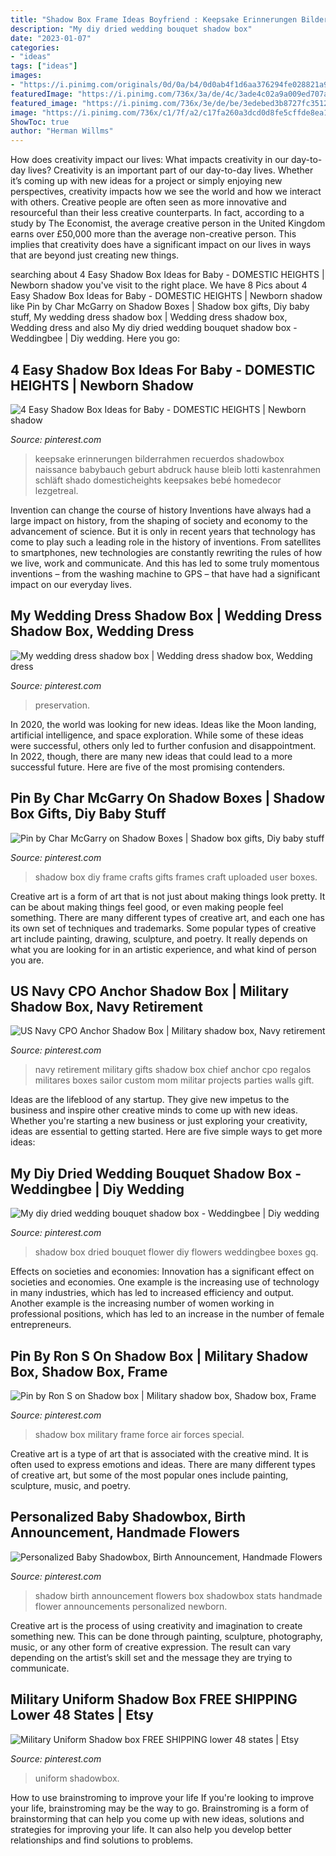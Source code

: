 ```yaml
---
title: "Shadow Box Frame Ideas Boyfriend : Keepsake Erinnerungen Bilderrahmen Recuerdos Shadowbox Naissance Babybauch Geburt Abdruck Hause Bleib Lotti Kastenrahmen Schläft Shado Domesticheights Keepsakes Bebé Homedecor Lezgetreal"
description: "My diy dried wedding bouquet shadow box"
date: "2023-01-07"
categories:
- "ideas"
tags: ["ideas"]
images:
- "https://i.pinimg.com/originals/0d/0a/b4/0d0ab4f1d6aa376294fe028821a97034.jpg"
featuredImage: "https://i.pinimg.com/736x/3a/de/4c/3ade4c02a9a009ed707a619d9e55b59e.jpg"
featured_image: "https://i.pinimg.com/736x/3e/de/be/3edebed3b8727fc3512faae65f057eaf--united-states-navy-navy-life.jpg"
image: "https://i.pinimg.com/736x/c1/7f/a2/c17fa260a3dcd0d8fe5cffde8ea1c1ee.jpg"
ShowToc: true
author: "Herman Willms"
---
```



How does creativity impact our lives: What impacts creativity in our day-to-day lives?
Creativity is an important part of our day-to-day lives. Whether it’s coming up with new ideas for a project or simply enjoying new perspectives, creativity impacts how we see the world and how we interact with others. Creative people are often seen as more innovative and resourceful than their less creative counterparts. In fact, according to a study by The Economist, the average creative person in the United Kingdom earns over £50,000 more than the average non-creative person. This implies that creativity does have a significant impact on our lives in ways that are beyond just creating new things.

	

		
searching about 4 Easy Shadow Box Ideas for Baby - DOMESTIC HEIGHTS | Newborn shadow you've visit to the right place. We have 8 Pics about 4 Easy Shadow Box Ideas for Baby - DOMESTIC HEIGHTS | Newborn shadow like Pin by Char McGarry on Shadow Boxes | Shadow box gifts, Diy baby stuff, My wedding dress shadow box | Wedding dress shadow box, Wedding dress and also My diy dried wedding bouquet shadow box - Weddingbee | Diy wedding. Here you go:
		
    
## 4 Easy Shadow Box Ideas For Baby - DOMESTIC HEIGHTS | Newborn Shadow

<img loading=lazy src="https://i.pinimg.com/736x/3a/de/4c/3ade4c02a9a009ed707a619d9e55b59e.jpg" onerror="this.onerror=null;this.src='https://tse4.mm.bing.net/th?id=OIP.hzKgWFIkIOq4xY__z4PPUQHaJ4&amp;pid=15.1';" alt="4 Easy Shadow Box Ideas for Baby - DOMESTIC HEIGHTS | Newborn shadow">

_Source: pinterest.com_

>keepsake erinnerungen bilderrahmen recuerdos shadowbox naissance babybauch geburt abdruck hause bleib lotti kastenrahmen schläft shado domesticheights keepsakes bebé homedecor lezgetreal. 

	

Invention can change the course of history
Inventions have always had a large impact on history, from the shaping of society and economy to the advancement of science. But it is only in recent years that technology has come to play such a leading role in the history of inventions. From satellites to smartphones, new technologies are constantly rewriting the rules of how we live, work and communicate. And this has led to some truly momentous inventions – from the washing machine to GPS – that have had a significant impact on our everyday lives.

    
## My Wedding Dress Shadow Box | Wedding Dress Shadow Box, Wedding Dress

<img loading=lazy src="https://i.pinimg.com/originals/d5/46/e5/d546e54e4ba587f858408dc8272d9a34.jpg" onerror="this.onerror=null;this.src='https://tse3.mm.bing.net/th?id=OIP.PASobENIRA1J6HlfCsp7qAHaJ4&amp;pid=15.1';" alt="My wedding dress shadow box | Wedding dress shadow box, Wedding dress">

_Source: pinterest.com_

>preservation. 

	

In 2020, the world was looking for new ideas. Ideas like the Moon landing, artificial intelligence, and space exploration. While some of these ideas were successful, others only led to further confusion and disappointment. In 2022, though, there are many new ideas that could lead to a more successful future. Here are five of the most promising contenders.

    
## Pin By Char McGarry On Shadow Boxes | Shadow Box Gifts, Diy Baby Stuff

<img loading=lazy src="https://i.pinimg.com/originals/77/b3/d5/77b3d5db73bf911974c713c2a1eaa198.jpg" onerror="this.onerror=null;this.src='https://tse4.mm.bing.net/th?id=OIP.PoynAzmQ5iQcF2g_-bx8PwHaJ4&amp;pid=15.1';" alt="Pin by Char McGarry on Shadow Boxes | Shadow box gifts, Diy baby stuff">

_Source: pinterest.com_

>shadow box diy frame crafts gifts frames craft uploaded user boxes. 

	

Creative art is a form of art that is not just about making things look pretty. It can be about making things feel good, or even making people feel something. There are many different types of creative art, and each one has its own set of techniques and trademarks. Some popular types of creative art include painting, drawing, sculpture, and poetry. It really depends on what you are looking for in an artistic experience, and what kind of person you are.

    
## US Navy CPO Anchor Shadow Box | Military Shadow Box, Navy Retirement

<img loading=lazy src="https://i.pinimg.com/736x/3e/de/be/3edebed3b8727fc3512faae65f057eaf--united-states-navy-navy-life.jpg" onerror="this.onerror=null;this.src='https://tse4.mm.bing.net/th?id=OIP.AwJEKnKpbZEWqjQuZwDyNgAAAA&amp;pid=15.1';" alt="US Navy CPO Anchor Shadow Box | Military shadow box, Navy retirement">

_Source: pinterest.com_

>navy retirement military gifts shadow box chief anchor cpo regalos militares boxes sailor custom mom militar projects parties walls gift. 

	

Ideas are the lifeblood of any startup. They give new impetus to the business and inspire other creative minds to come up with new ideas. Whether you're starting a new business or just exploring your creativity, ideas are essential to getting started. Here are five simple ways to get more ideas: 

    
## My Diy Dried Wedding Bouquet Shadow Box - Weddingbee | Diy Wedding

<img loading=lazy src="https://i.pinimg.com/originals/db/eb/0b/dbeb0bc1add5025477d7224587fb0bdc.jpg" onerror="this.onerror=null;this.src='https://tse3.mm.bing.net/th?id=OIP.bqrJoP9qwV85JK9ZfH2wHgHaJ4&amp;pid=15.1';" alt="My diy dried wedding bouquet shadow box - Weddingbee | Diy wedding">

_Source: pinterest.com_

>shadow box dried bouquet flower diy flowers weddingbee boxes gq. 

	

Effects on societies and economies:
Innovation has a significant effect on societies and economies. One example is the increasing use of technology in many industries, which has led to increased efficiency and output. Another example is the increasing number of women working in professional positions, which has led to an increase in the number of female entrepreneurs.

    
## Pin By Ron S On Shadow Box | Military Shadow Box, Shadow Box, Frame

<img loading=lazy src="https://i.pinimg.com/originals/df/61/34/df6134dd4ece67cbb0a82e262bb2fd56.jpg" onerror="this.onerror=null;this.src='https://tse2.mm.bing.net/th?id=OIP.41jb7Y65ITH6g88tYK5qvAHaJ4&amp;pid=15.1';" alt="Pin by Ron S on Shadow box | Military shadow box, Shadow box, Frame">

_Source: pinterest.com_

>shadow box military frame force air forces special. 

	

Creative art is a type of art that is associated with the creative mind. It is often used to express emotions and ideas. There are many different types of creative art, but some of the most popular ones include painting, sculpture, music, and poetry.

    
## Personalized Baby Shadowbox, Birth Announcement, Handmade Flowers

<img loading=lazy src="https://i.pinimg.com/736x/c1/7f/a2/c17fa260a3dcd0d8fe5cffde8ea1c1ee.jpg" onerror="this.onerror=null;this.src='https://tse4.mm.bing.net/th?id=OIP.3FIh2U-o-v7sAowlpanNDwHaF4&amp;pid=15.1';" alt="Personalized Baby Shadowbox, Birth Announcement, Handmade Flowers">

_Source: pinterest.com_

>shadow birth announcement flowers box shadowbox stats handmade flower announcements personalized newborn. 

	

Creative art is the process of using creativity and imagination to create something new. This can be done through painting, sculpture, photography, music, or any other form of creative expression. The result can vary depending on the artist’s skill set and the message they are trying to communicate.

    
## Military Uniform Shadow Box FREE SHIPPING Lower 48 States | Etsy

<img loading=lazy src="https://i.pinimg.com/originals/0d/0a/b4/0d0ab4f1d6aa376294fe028821a97034.jpg" onerror="this.onerror=null;this.src='https://tse3.mm.bing.net/th?id=OIP.aTdzAfNe8GseQ7wqtnrALAHaJ4&amp;pid=15.1';" alt="Military Uniform Shadow box FREE SHIPPING lower 48 states | Etsy">

_Source: pinterest.com_

>uniform shadowbox. 

	

How to use brainstroming to improve your life
If you're looking to improve your life, brainstroming may be the way to go. Brainstroming is a form of brainstorming that can help you come up with new ideas, solutions and strategies for improving your life. It can also help you develop better relationships and find solutions to problems.

